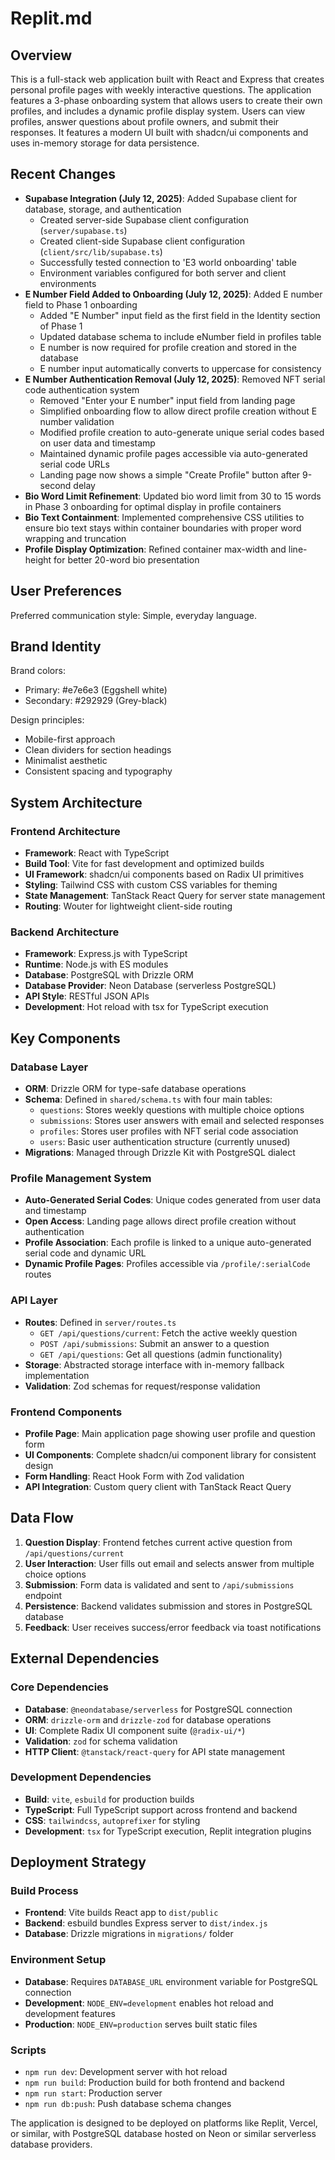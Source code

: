 # Replit.md

## Overview

This is a full-stack web application built with React and Express that creates personal profile pages with weekly interactive questions. The application features a 3-phase onboarding system that allows users to create their own profiles, and includes a dynamic profile display system. Users can view profiles, answer questions about profile owners, and submit their responses. It features a modern UI built with shadcn/ui components and uses in-memory storage for data persistence.

## Recent Changes

- **Supabase Integration (July 12, 2025)**: Added Supabase client for database, storage, and authentication
  - Created server-side Supabase client configuration (`server/supabase.ts`)
  - Created client-side Supabase client configuration (`client/src/lib/supabase.ts`)
  - Successfully tested connection to 'E3 world onboarding' table
  - Environment variables configured for both server and client environments
- **E Number Field Added to Onboarding (July 12, 2025)**: Added E number field to Phase 1 onboarding
  - Added "E Number" input field as the first field in the Identity section of Phase 1
  - Updated database schema to include eNumber field in profiles table
  - E number is now required for profile creation and stored in the database
  - E number input automatically converts to uppercase for consistency
- **E Number Authentication Removal (July 12, 2025)**: Removed NFT serial code authentication system
  - Removed "Enter your E number" input field from landing page
  - Simplified onboarding flow to allow direct profile creation without E number validation
  - Modified profile creation to auto-generate unique serial codes based on user data and timestamp
  - Maintained dynamic profile pages accessible via auto-generated serial code URLs
  - Landing page now shows a simple "Create Profile" button after 9-second delay
- **Bio Word Limit Refinement**: Updated bio word limit from 30 to 15 words in Phase 3 onboarding for optimal display in profile containers
- **Bio Text Containment**: Implemented comprehensive CSS utilities to ensure bio text stays within container boundaries with proper word wrapping and truncation
- **Profile Display Optimization**: Refined container max-width and line-height for better 20-word bio presentation

## User Preferences

Preferred communication style: Simple, everyday language.

## Brand Identity

Brand colors:
- Primary: #e7e6e3 (Eggshell white)
- Secondary: #292929 (Grey-black)

Design principles:
- Mobile-first approach
- Clean dividers for section headings
- Minimalist aesthetic
- Consistent spacing and typography

## System Architecture

### Frontend Architecture
- **Framework**: React with TypeScript
- **Build Tool**: Vite for fast development and optimized builds
- **UI Framework**: shadcn/ui components based on Radix UI primitives
- **Styling**: Tailwind CSS with custom CSS variables for theming
- **State Management**: TanStack React Query for server state management
- **Routing**: Wouter for lightweight client-side routing

### Backend Architecture
- **Framework**: Express.js with TypeScript
- **Runtime**: Node.js with ES modules
- **Database**: PostgreSQL with Drizzle ORM
- **Database Provider**: Neon Database (serverless PostgreSQL)
- **API Style**: RESTful JSON APIs
- **Development**: Hot reload with tsx for TypeScript execution

## Key Components

### Database Layer
- **ORM**: Drizzle ORM for type-safe database operations
- **Schema**: Defined in `shared/schema.ts` with four main tables:
  - `questions`: Stores weekly questions with multiple choice options
  - `submissions`: Stores user answers with email and selected responses
  - `profiles`: Stores user profiles with NFT serial code association
  - `users`: Basic user authentication structure (currently unused)
- **Migrations**: Managed through Drizzle Kit with PostgreSQL dialect

### Profile Management System
- **Auto-Generated Serial Codes**: Unique codes generated from user data and timestamp
- **Open Access**: Landing page allows direct profile creation without authentication
- **Profile Association**: Each profile is linked to a unique auto-generated serial code and dynamic URL
- **Dynamic Profile Pages**: Profiles accessible via `/profile/:serialCode` routes

### API Layer
- **Routes**: Defined in `server/routes.ts`
  - `GET /api/questions/current`: Fetch the active weekly question
  - `POST /api/submissions`: Submit an answer to a question
  - `GET /api/questions`: Get all questions (admin functionality)
- **Storage**: Abstracted storage interface with in-memory fallback implementation
- **Validation**: Zod schemas for request/response validation

### Frontend Components
- **Profile Page**: Main application page showing user profile and question form
- **UI Components**: Complete shadcn/ui component library for consistent design
- **Form Handling**: React Hook Form with Zod validation
- **API Integration**: Custom query client with TanStack React Query

## Data Flow

1. **Question Display**: Frontend fetches current active question from `/api/questions/current`
2. **User Interaction**: User fills out email and selects answer from multiple choice options
3. **Submission**: Form data is validated and sent to `/api/submissions` endpoint
4. **Persistence**: Backend validates submission and stores in PostgreSQL database
5. **Feedback**: User receives success/error feedback via toast notifications

## External Dependencies

### Core Dependencies
- **Database**: `@neondatabase/serverless` for PostgreSQL connection
- **ORM**: `drizzle-orm` and `drizzle-zod` for database operations
- **UI**: Complete Radix UI component suite (`@radix-ui/*`)
- **Validation**: `zod` for schema validation
- **HTTP Client**: `@tanstack/react-query` for API state management

### Development Dependencies
- **Build**: `vite`, `esbuild` for production builds
- **TypeScript**: Full TypeScript support across frontend and backend
- **CSS**: `tailwindcss`, `autoprefixer` for styling
- **Development**: `tsx` for TypeScript execution, Replit integration plugins

## Deployment Strategy

### Build Process
- **Frontend**: Vite builds React app to `dist/public`
- **Backend**: esbuild bundles Express server to `dist/index.js`
- **Database**: Drizzle migrations in `migrations/` folder

### Environment Setup
- **Database**: Requires `DATABASE_URL` environment variable for PostgreSQL connection
- **Development**: `NODE_ENV=development` enables hot reload and development features
- **Production**: `NODE_ENV=production` serves built static files

### Scripts
- `npm run dev`: Development server with hot reload
- `npm run build`: Production build for both frontend and backend
- `npm run start`: Production server
- `npm run db:push`: Push database schema changes

The application is designed to be deployed on platforms like Replit, Vercel, or similar, with PostgreSQL database hosted on Neon or similar serverless database providers.